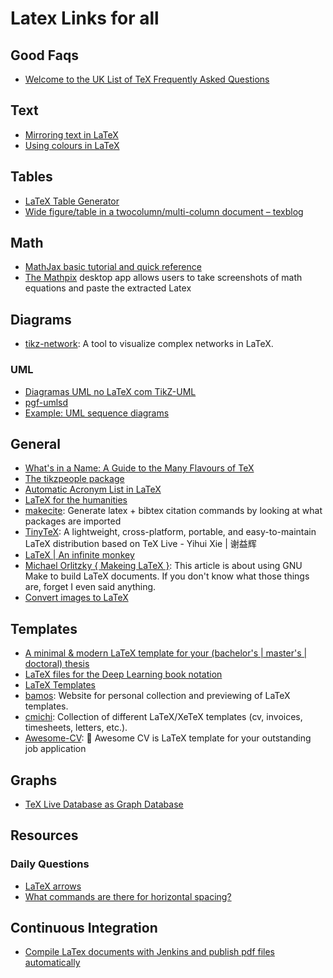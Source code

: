 # Latex Links for all

## Good Faqs

- [Welcome to the UK List of TeX Frequently Asked Questions](http://www.tex.ac.uk)

## Text

- [Mirroring text in LaTeX](http://texblog.org/2013/11/19/mirroring-text-in-latex/)
- [Using colours in LaTeX](https://www.sharelatex.com/learn/Using_colours_in_LaTeX)

## Tables

- [LaTeX Table Generator](https://www.tablesgenerator.com/)
- [Wide figure/table in a twocolumn/multi-column document – texblog](https://texblog.org/2012/07/30/single-column-figuretable-in-a-two-multi-column-environment/)

## Math

- [MathJax basic tutorial and quick reference](https://math.meta.stackexchange.com/questions/5020/mathjax-basic-tutorial-and-quick-reference)
- [The Mathpix](https://mathpix.com/) desktop app allows users to take screenshots of math equations and paste the extracted Latex

## Diagrams

- [tikz-network](https://github.com/hackl/tikz-network): A tool to visualize complex networks in LaTeX.

### UML

- [Diagramas UML no LaTeX com TikZ-UML](https://latexbr.blogspot.com.br/2013/03/diagramas-uml-no-latex-com-tikz-uml.html)
- [pgf-umlsd](https://github.com/xuyuan/pgf-umlsd)
- [Example: UML sequence diagrams](http://www.texample.net/tikz/examples/pgf-umlsd/)

## General

- [What's in a Name: A Guide to the Many Flavours of TeX](https://www.overleaf.com/blog/500-whats-in-a-name-a-guide-to-the-many-flavours-of-tex#.WQsuiYFv-Ef)
- [The tikzpeople package](http://mirror.hmc.edu/ctan/graphics/pgf/contrib/tikzpeople/tikzpeople.pdf)
- [Automatic Acronym List in LaTeX](https://www.overleaf.com/latex/examples/automatic-acronym-list-in-latex/dzvxfzpsjrmm#.WQSGfYFv-Ef)
- [LaTeX for the humanities](https://www.overleaf.com/blog/636-guest-blog-post-latex-for-the-humanities#.WrUK3RRVXxQ.twitter)
- [makecite](https://github.com/adrn/makecite): Generate latex + bibtex citation commands by looking at what packages are imported
- [TinyTeX](https://yihui.name/tinytex/): A lightweight, cross-platform, portable, and easy-to-maintain LaTeX distribution based on TeX Live - Yihui Xie | 谢益辉
- [LaTeX | An infinite monkey](https://monoinfinito.wordpress.com/category/latex/)
- [Michael Orlitzky { Makeing LaTeX }](http://michael.orlitzky.com/articles/makeing_latex.xhtml): This article is about using GNU Make to build LaTeX documents. If you don't know what those things are, forget I even said anything.
- [Convert images to LaTeX](https://mathpix.com/)

## Templates

- [A minimal & modern LaTeX template for your (bachelor's | master's | doctoral) thesis](https://github.com/Submanifold/latex-mimosis)
- [LaTeX files for the Deep Learning book notation](https://github.com/goodfeli/dlbook_notation)
- [LaTeX Templates](http://www.latextemplates.com/)
- [bamos](http://bamos.github.io/latex-templates/): Website for personal collection and previewing of LaTeX templates.
- [cmichi](https://github.com/cmichi/latex-template-collection): Collection of different LaTeX/XeTeX templates (cv, invoices, timesheets, letters, etc.).
- [Awesome-CV](https://github.com/posquit0/Awesome-CV): 📄 Awesome CV is LaTeX template for your outstanding job application

## Graphs

- [TeX Live Database as Graph Database](https://www.preining.info/blog/2018/10/tex-live-database-as-graph-database/)

## Resources

### Daily Questions

- [LaTeX arrows](http://www.sascha-frank.com/Arrow/latex-arrows.html)
- [What commands are there for horizontal spacing?](https://tex.stackexchange.com/questions/74353/what-commands-are-there-for-horizontal-spacing)

## Continuous Integration

- [Compile LaTex documents with Jenkins and publish pdf files automatically](https://seppa-lassila.fi/posts/compile-latex-with-jenkins/)
